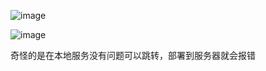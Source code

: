 
![image](https://user-images.githubusercontent.com/94539978/147327219-b2513747-0436-4e90-ac85-39eb4cef3fb9.png)

![image](https://user-images.githubusercontent.com/94539978/147327322-bca2431d-7345-42a5-9bed-02c2e1607615.png)

奇怪的是在本地服务没有问题可以跳转，部署到服务器就会报错
